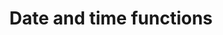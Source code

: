 ---
layout: default
title: Date and time functions
description: Reference for date and time functions
parent: SQL Functions
has_children: true
has_toc: true
---